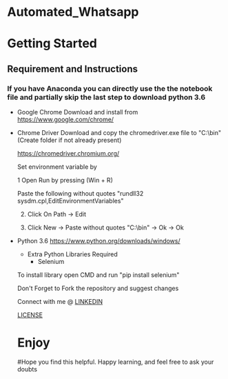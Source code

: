 # Automated_Whatsapp

# Getting Started

## Requirement and Instructions

### If you have Anaconda you can directly use the the notebook file and partially skip the last step to download python 3.6

* Google Chrome
     Download and install from    https://www.google.com/chrome/
* Chrome Driver
  Download and copy the chromedriver.exe file to "C:\bin" (Create folder if not already present)
  
  https://chromedriver.chromium.org/
  
  Set environment variable by
  
  1 Open Run by pressing (Win + R)
  
     Paste the following without quotes "rundll32 sysdm.cpl,EditEnvironmentVariables"
     
  2. Click On Path -> Edit
  
  3. Click New -> Paste without quotes "C:\bin" -> Ok -> Ok
 
* Python 3.6
  https://www.python.org/downloads/windows/
  * Extra Python Libraries Required
    * Selenium
    
   To install library open CMD and run
   "pip install selenium"
    
    
    Don't Forget to Fork the repository and suggest changes
    
    Connect with me @ [LINKEDIN](https://www.linkedin.com/in/aryan-mehrotra-9a71b873/)
    
    [LICENSE](https://github.com/mehrotra234/Automated_Whatsapp/blob/master/LICENSE)
    # Enjoy
    
    #Hope you find this helpful.
    Happy learning, and feel free to ask your doubts
 
